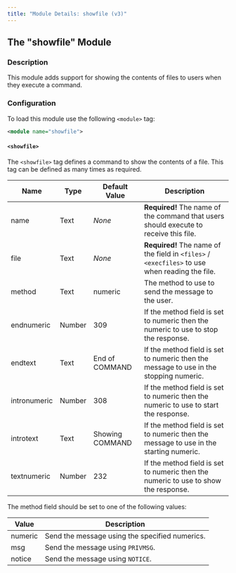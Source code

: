 ```yaml
---
title: "Module Details: showfile (v3)"
---
```


## The "showfile" Module

### Description

This module adds support for showing the contents of files to users when they execute a command.

### Configuration

To load this module use the following `<module>` tag:

```xml
<module name="showfile">
```

#### `<showfile>`

The `<showfile>` tag defines a command to show the contents of a file. This tag can be defined as many times as required.

Name         | Type   | Default Value   | Description
------------ | ------ | --------------- | -----------
name         | Text   | *None*          | **Required!** The name of the command that users should execute to receive this file.
file         | Text   | *None*          | **Required!** The name of the field in `<files>` / `<execfiles>` to use when reading the file.
method       | Text   | numeric         | The method to use to send the message to the user.
endnumeric   | Number | 309             | If the method field is set to numeric then the numeric to use to stop the response.
endtext      | Text   | End of COMMAND  | If the method field is set to numeric then the message to use in the stopping numeric.
intronumeric | Number | 308             | If the method field is set to numeric then the numeric to use to start the response.
introtext    | Text   | Showing COMMAND | If the method field is set to numeric then the message to use in the starting numeric.
textnumeric  | Number | 232             | If the method field is set to numeric then the numeric to use to show the response.

The method field should be set to one of the following values:

Value   | Description
------- | -----------
numeric | Send the message using the specified numerics.
msg     | Send the message using `PRIVMSG`.
notice  | Send the message using `NOTICE`.
